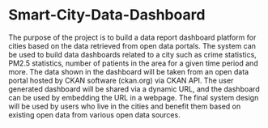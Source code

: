# Smart-City-Data-Dashboard
The purpose of the project is to build a data report dashboard platform for cities based on the data retrieved from open data portals. The system can be used to build data dashboards related to a city such as crime statistics, PM2.5 statistics, number of patients in the area for a given time period and more. The data shown in the dashboard will be taken from an open data portal hosted by CKAN software (ckan.org) via CKAN API. The user generated dashboard will be shared via a dynamic URL, and the dashboard can be used by embedding the URL in a webpage. The final system design will be used by users who live in the cities and benefit them based on existing open data from various open data sources.
